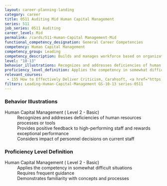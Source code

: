 ```yaml
---
layout: career-planning-landing
category: career
title: 0511 Auditing Mid Human Capital Management
series: 511
job_series: 0511 Auditing
career_level: Mid
permalink: /cards/511-Human-Capital Management-Mid
functional_competency_designation: General Career Competencies
competency: Human Capital Management
competency_group: Leading
competency_description: Builds and manages workforce based on organizational goals, budget considerations, and staffing needs; ensures that employees are appropriately recruited, selected, appraised, and rewarded; takes action to address performance problems; manages a multi-sector workforce and a variety of work situations
level: "10-13"
behavior_illustrations: Recognizes and addresses deficiencies of human resources processes or tools ? Provides positive feedback to high-performing staff and rewards exceptional performance ? Considers impact of personnel decisions on current staff
proficiency_level_definition: Applies the competency in somewhat difficult situations ? Requires frequent guidance ? Demonstrates familiarity with concepts and processes
relevant_courses: 
 - 155 How to Effectively Deliver Criticism, Carahsoft, <a href="https://www.linkedin.com/learning/how-to-effectively-deliver-criticism">https://www.linkedin.com/learning/how-to-effectively-deliver-criticism</a>
filters: Leading-Human-Capital-Management GS-10-13 series-0511
---
```


<div class="desktop:grid-col-6 margin-y-205">
  <div class="border-top-05 bg-white padding-2 shadow-5 height-full members-hover border-1px border-gray-30 border-top-orange radius-lg">
    <h3>Behavior Illustrations</h3>
    <dl class="text-base"><dt>Human Capital Management ( Level 2 - Basic)</dt><dd>Recognizes and addresses deficiencies of human resources processes or tools </dd><dd> Provides positive feedback to high-performing staff and rewards exceptional performance </dd><dd> Considers impact of personnel decisions on current staff</dd></dl>
  </div>
</div>
<div class="desktop:grid-col-6 margin-y-205">
  <div class="border-top-05 bg-white padding-2 shadow-5 height-full members-hover border-1px border-gray-30 border-top-orange radius-lg">
    <h3>Proficiency Level Definition</h3>
    <dl class="text-base"><dt>Human Capital Management ( Level 2 - Basic)</dt><dd>Applies the competency in somewhat difficult situations </dd><dd> Requires frequent guidance </dd><dd> Demonstrates familiarity with concepts and processes</dd></dl>
  </div>
</div>